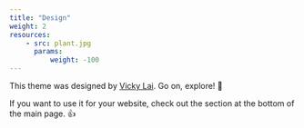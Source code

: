 ```yaml
---
title: "Design"
weight: 2 
resources:
    - src: plant.jpg
      params:
          weight: -100
---
```


This theme was designed by [Vicky Lai](https://vickylai.com). Go on, explore! 💪

If you want to use it for your website, check out the section at the bottom of the main page. 👍
